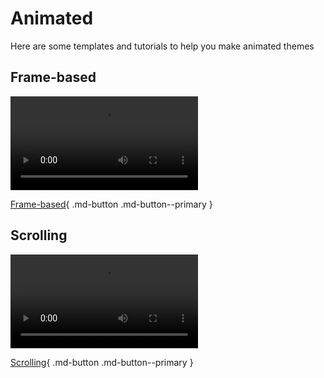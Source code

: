 # Animated

Here are some templates and tutorials to help you make animated themes

## Frame-based

<video controls>
<source src="../animated/imgs/frame/vf.mp4" type="video/mp4">
</video>

[Frame-based](Frame.md){ .md-button .md-button--primary }

## Scrolling

<video controls>
<source src="../animated/imgs/scrolling/vs.mp4" type="video/mp4">
</video>

[Scrolling](Scrolling.md){ .md-button .md-button--primary }